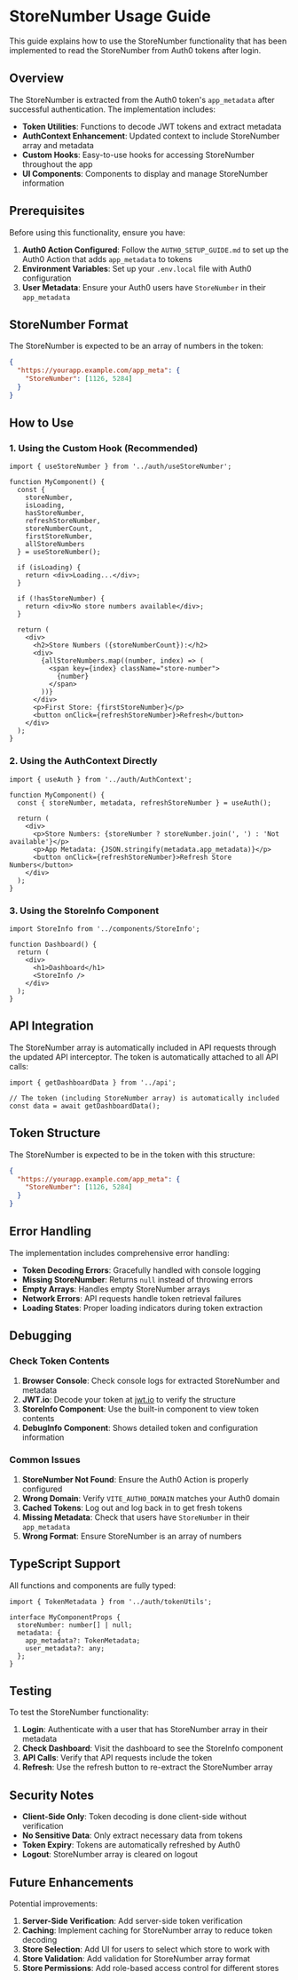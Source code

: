 # StoreNumber Usage Guide

This guide explains how to use the StoreNumber functionality that has been implemented to read the StoreNumber from Auth0 tokens after login.

## Overview

The StoreNumber is extracted from the Auth0 token's `app_metadata` after successful authentication. The implementation includes:

- **Token Utilities**: Functions to decode JWT tokens and extract metadata
- **AuthContext Enhancement**: Updated context to include StoreNumber array and metadata
- **Custom Hooks**: Easy-to-use hooks for accessing StoreNumber throughout the app
- **UI Components**: Components to display and manage StoreNumber information

## Prerequisites

Before using this functionality, ensure you have:

1. **Auth0 Action Configured**: Follow the `AUTH0_SETUP_GUIDE.md` to set up the Auth0 Action that adds `app_metadata` to tokens
2. **Environment Variables**: Set up your `.env.local` file with Auth0 configuration
3. **User Metadata**: Ensure your Auth0 users have `StoreNumber` in their `app_metadata`

## StoreNumber Format

The StoreNumber is expected to be an array of numbers in the token:

```json
{
  "https://yourapp.example.com/app_meta": {
    "StoreNumber": [1126, 5284]
  }
}
```

## How to Use

### 1. Using the Custom Hook (Recommended)

```tsx
import { useStoreNumber } from '../auth/useStoreNumber';

function MyComponent() {
  const { 
    storeNumber, 
    isLoading, 
    hasStoreNumber, 
    refreshStoreNumber,
    storeNumberCount,
    firstStoreNumber,
    allStoreNumbers
  } = useStoreNumber();

  if (isLoading) {
    return <div>Loading...</div>;
  }

  if (!hasStoreNumber) {
    return <div>No store numbers available</div>;
  }

  return (
    <div>
      <h2>Store Numbers ({storeNumberCount}):</h2>
      <div>
        {allStoreNumbers.map((number, index) => (
          <span key={index} className="store-number">
            {number}
          </span>
        ))}
      </div>
      <p>First Store: {firstStoreNumber}</p>
      <button onClick={refreshStoreNumber}>Refresh</button>
    </div>
  );
}
```

### 2. Using the AuthContext Directly

```tsx
import { useAuth } from '../auth/AuthContext';

function MyComponent() {
  const { storeNumber, metadata, refreshStoreNumber } = useAuth();

  return (
    <div>
      <p>Store Numbers: {storeNumber ? storeNumber.join(', ') : 'Not available'}</p>
      <p>App Metadata: {JSON.stringify(metadata.app_metadata)}</p>
      <button onClick={refreshStoreNumber}>Refresh Store Numbers</button>
    </div>
  );
}
```

### 3. Using the StoreInfo Component

```tsx
import StoreInfo from '../components/StoreInfo';

function Dashboard() {
  return (
    <div>
      <h1>Dashboard</h1>
      <StoreInfo />
    </div>
  );
}
```

## API Integration

The StoreNumber array is automatically included in API requests through the updated API interceptor. The token is automatically attached to all API calls:

```tsx
import { getDashboardData } from '../api';

// The token (including StoreNumber array) is automatically included
const data = await getDashboardData();
```

## Token Structure

The StoreNumber is expected to be in the token with this structure:

```json
{
  "https://yourapp.example.com/app_meta": {
    "StoreNumber": [1126, 5284]
  }
}
```

## Error Handling

The implementation includes comprehensive error handling:

- **Token Decoding Errors**: Gracefully handled with console logging
- **Missing StoreNumber**: Returns `null` instead of throwing errors
- **Empty Arrays**: Handles empty StoreNumber arrays
- **Network Errors**: API requests handle token retrieval failures
- **Loading States**: Proper loading indicators during token extraction

## Debugging

### Check Token Contents

1. **Browser Console**: Check console logs for extracted StoreNumber and metadata
2. **JWT.io**: Decode your token at [jwt.io](https://jwt.io) to verify the structure
3. **StoreInfo Component**: Use the built-in component to view token contents
4. **DebugInfo Component**: Shows detailed token and configuration information

### Common Issues

1. **StoreNumber Not Found**: Ensure the Auth0 Action is properly configured
2. **Wrong Domain**: Verify `VITE_AUTH0_DOMAIN` matches your Auth0 domain
3. **Cached Tokens**: Log out and log back in to get fresh tokens
4. **Missing Metadata**: Check that users have `StoreNumber` in their `app_metadata`
5. **Wrong Format**: Ensure StoreNumber is an array of numbers

## TypeScript Support

All functions and components are fully typed:

```tsx
import { TokenMetadata } from '../auth/tokenUtils';

interface MyComponentProps {
  storeNumber: number[] | null;
  metadata: {
    app_metadata?: TokenMetadata;
    user_metadata?: any;
  };
}
```

## Testing

To test the StoreNumber functionality:

1. **Login**: Authenticate with a user that has StoreNumber array in their metadata
2. **Check Dashboard**: Visit the dashboard to see the StoreInfo component
3. **API Calls**: Verify that API requests include the token
4. **Refresh**: Use the refresh button to re-extract the StoreNumber array

## Security Notes

- **Client-Side Only**: Token decoding is done client-side without verification
- **No Sensitive Data**: Only extract necessary data from tokens
- **Token Expiry**: Tokens are automatically refreshed by Auth0
- **Logout**: StoreNumber array is cleared on logout

## Future Enhancements

Potential improvements:

1. **Server-Side Verification**: Add server-side token verification
2. **Caching**: Implement caching for StoreNumber array to reduce token decoding
3. **Store Selection**: Add UI for users to select which store to work with
4. **Store Validation**: Add validation for StoreNumber array format
5. **Store Permissions**: Add role-based access control for different stores 